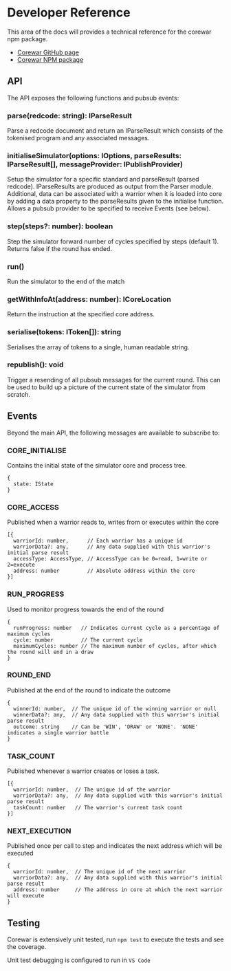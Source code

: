Developer Reference
===================

This area of the docs will provides a technical reference for the corewar npm package.

* [Corewar GitHub page](https://github.com/gareththegeek/corewar)
* [Corewar NPM package](https://www.npmjs.com/package/corewar)

## API

The API exposes the following functions and pubsub events:

### parse(redcode: string): IParseResult

Parse a redcode document and return an IParseResult which consists of the tokenised program and any associated messages.

### initialiseSimulator(options: IOptions, parseResults: IParseResult[], messageProvider: IPublishProvider)

Setup the simulator for a specific standard and parseResult (parsed redcode).
IParseResults are produced as output from the Parser module.
Additional, data can be associated with a warrior when it is loaded into core by adding a data property to the parseResults given to the initialise function.
Allows a pubsub provider to be specified to receive Events (see below).

### step(steps?: number): boolean

Step the simulator forward number of cycles specified by steps (default 1).
Returns false if the round has ended.

### run()

Run the simulator to the end of the match

### getWithInfoAt(address: number): ICoreLocation

Return the instruction at the specified core address.

### serialise(tokens: IToken[]): string

Serialises the array of tokens to a single, human readable string.

### republish(): void

Trigger a resending of all pubsub messages for the current round.
This can be used to build up a picture of the current state of the simulator from scratch.

## Events

Beyond the main API, the following messages are available to subscribe to:

### CORE_INITIALISE

Contains the initial state of the simulator core and process tree.

```
{
  state: IState
}
```

### CORE_ACCESS

Published when a warrior reads to, writes from or executes within the core

```
[{
  warriorId: number,      // Each warrior has a unique id
  warriorData?: any,      // Any data supplied with this warrior's initial parse result
  accessType: AccessType, // AccessType can be 0=read, 1=write or 2=execute
  address: number         // Absolute address within the core
}]
```

### RUN_PROGRESS

Used to monitor progress towards the end of the round

```
{ 
  runProgress: number   // Indicates current cycle as a percentage of maximum cycles
  cycle: number         // The current cycle
  maximumCycles: number // The maximum number of cycles, after which the round will end in a draw
}
```

### ROUND_END

Published at the end of the round to indicate the outcome

```
{
  winnerId: number,  // The unique id of the winning warrior or null
  winnerData?: any,  // Any data supplied with this warrior's initial parse result
  outcome: string    // Can be 'WIN', 'DRAW' or 'NONE'. 'NONE' indicates a single warrior battle
}
```

### TASK_COUNT

Published whenever a warrior creates or loses a task.

```
[{
  warriorId: number,  // The unique id of the warrior
  warriorData?: any,  // Any data supplied with this warrior's initial parse result
  taskCount: number   // The warrior's current task count
}]
```

### NEXT_EXECUTION

Published once per call to step and indicates the next address which will be executed

```
{
  warriorId: number,  // The unique id of the next warrior
  warriorData?: any,  // Any data supplied with this warrior's initial parse result
  address: number     // The address in core at which the next warrior will execute
}
```

## Testing

Corewar is extensively unit tested, run `npm test` to execute the tests and see the coverage.

Unit test debugging is configured to run in `VS Code`
